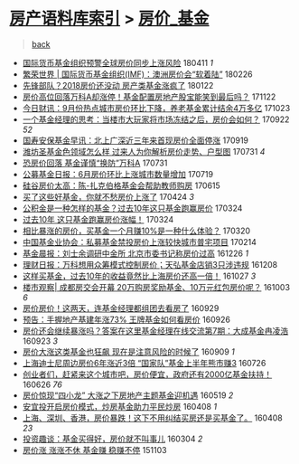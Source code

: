 [房产语料库索引](../../README.md)  > [房价_基金](房价_基金.md)
====
> [back](../README.md)

- [国际货币基金组织预警全球房价同步上涨风险](http://jkwz.applinzi.com/ittc/7090854556768666630.html#%E5%9B%BD%E9%99%85%E8%B4%A7%E5%B8%81%E5%9F%BA%E9%87%91%E7%BB%84%E7%BB%87%E9%A2%84%E8%AD%A6%E5%85%A8%E7%90%83%E6%88%BF%E4%BB%B7%E5%90%8C%E6%AD%A5%E4%B8%8A%E6%B6%A8%E9%A3%8E%E9%99%A9) 180411 *1* 
- [繁荣世界 | 国际货币基金组织(IMF)：澳洲房价会“软着陆”](http://jkwz.applinzi.com/ittc/7074303888721445905.html#%E7%B9%81%E8%8D%A3%E4%B8%96%E7%95%8C+%7C+%E5%9B%BD%E9%99%85%E8%B4%A7%E5%B8%81%E5%9F%BA%E9%87%91%E7%BB%84%E7%BB%87%28IMF%29%EF%BC%9A%E6%BE%B3%E6%B4%B2%E6%88%BF%E4%BB%B7%E4%BC%9A%E2%80%9C%E8%BD%AF%E7%9D%80%E9%99%86%E2%80%9D) 180226  
- [先锋部队？2018房价还没动 房产类基金涨疯了](http://jkwz.applinzi.com/ittc/7060325221632836625.html#%E5%85%88%E9%94%8B%E9%83%A8%E9%98%9F%EF%BC%9F2018%E6%88%BF%E4%BB%B7%E8%BF%98%E6%B2%A1%E5%8A%A8+%E6%88%BF%E4%BA%A7%E7%B1%BB%E5%9F%BA%E9%87%91%E6%B6%A8%E7%96%AF%E4%BA%86) 180122  
- [房价高位回落万科A却涨停！基金配置房地产股宝能笑到最后吗？](http://jkwz.applinzi.com/ittc/7038772634534282257.html#%E6%88%BF%E4%BB%B7%E9%AB%98%E4%BD%8D%E5%9B%9E%E8%90%BD%E4%B8%87%E7%A7%91A%E5%8D%B4%E6%B6%A8%E5%81%9C%EF%BC%81%E5%9F%BA%E9%87%91%E9%85%8D%E7%BD%AE%E6%88%BF%E5%9C%B0%E4%BA%A7%E8%82%A1%E5%AE%9D%E8%83%BD%E7%AC%91%E5%88%B0%E6%9C%80%E5%90%8E%E5%90%97%EF%BC%9F) 171122  
- [今日财讯：9月份热点城市房价环比下降，养老基金累计结余4万多亿](http://jkwz.applinzi.com/ittc/7027688990810047504.html#%E4%BB%8A%E6%97%A5%E8%B4%A2%E8%AE%AF%EF%BC%9A9%E6%9C%88%E4%BB%BD%E7%83%AD%E7%82%B9%E5%9F%8E%E5%B8%82%E6%88%BF%E4%BB%B7%E7%8E%AF%E6%AF%94%E4%B8%8B%E9%99%8D%EF%BC%8C%E5%85%BB%E8%80%81%E5%9F%BA%E9%87%91%E7%B4%AF%E8%AE%A1%E7%BB%93%E4%BD%994%E4%B8%87%E5%A4%9A%E4%BA%BF) 171023  
- [一个基金经理的思考：当楼市大玩家将市场冻结之后，房价会如何？](http://jkwz.applinzi.com/ittc/7016102304321897489.html#%E4%B8%80%E4%B8%AA%E5%9F%BA%E9%87%91%E7%BB%8F%E7%90%86%E7%9A%84%E6%80%9D%E8%80%83%EF%BC%9A%E5%BD%93%E6%A5%BC%E5%B8%82%E5%A4%A7%E7%8E%A9%E5%AE%B6%E5%B0%86%E5%B8%82%E5%9C%BA%E5%86%BB%E7%BB%93%E4%B9%8B%E5%90%8E%EF%BC%8C%E6%88%BF%E4%BB%B7%E4%BC%9A%E5%A6%82%E4%BD%95%EF%BC%9F) 170922 *52* 
- [国寿安保基金早讯：北上广深近三年来首现房价全面停涨](http://jkwz.applinzi.com/ittc/7014933687542744080.html#%E5%9B%BD%E5%AF%BF%E5%AE%89%E4%BF%9D%E5%9F%BA%E9%87%91%E6%97%A9%E8%AE%AF%EF%BC%9A%E5%8C%97%E4%B8%8A%E5%B9%BF%E6%B7%B1%E8%BF%91%E4%B8%89%E5%B9%B4%E6%9D%A5%E9%A6%96%E7%8E%B0%E6%88%BF%E4%BB%B7%E5%85%A8%E9%9D%A2%E5%81%9C%E6%B6%A8) 170919  
- [潍坊圣基金色领域怎么样 过来人为你解析房价走势、户型图](http://jkwz.applinzi.com/ittc/6996412143690581008.html#%E6%BD%8D%E5%9D%8A%E5%9C%A3%E5%9F%BA%E9%87%91%E8%89%B2%E9%A2%86%E5%9F%9F%E6%80%8E%E4%B9%88%E6%A0%B7+%E8%BF%87%E6%9D%A5%E4%BA%BA%E4%B8%BA%E4%BD%A0%E8%A7%A3%E6%9E%90%E6%88%BF%E4%BB%B7%E8%B5%B0%E5%8A%BF%E3%80%81%E6%88%B7%E5%9E%8B%E5%9B%BE) 170731 *4* 
- [恐房价回落 基金谨慎“换防”万科A](http://jkwz.applinzi.com/ittc/6996280814571357201.html#%E6%81%90%E6%88%BF%E4%BB%B7%E5%9B%9E%E8%90%BD+%E5%9F%BA%E9%87%91%E8%B0%A8%E6%85%8E%E2%80%9C%E6%8D%A2%E9%98%B2%E2%80%9D%E4%B8%87%E7%A7%91A) 170731  
- [公募基金日报：6月房价环比上涨城市数量增加](http://jkwz.applinzi.com/ittc/6991955389711909904.html#%E5%85%AC%E5%8B%9F%E5%9F%BA%E9%87%91%E6%97%A5%E6%8A%A5%EF%BC%9A6%E6%9C%88%E6%88%BF%E4%BB%B7%E7%8E%AF%E6%AF%94%E4%B8%8A%E6%B6%A8%E5%9F%8E%E5%B8%82%E6%95%B0%E9%87%8F%E5%A2%9E%E5%8A%A0) 170719  
- [硅谷房价太高：陈-扎克伯格基金会帮助教师购房](http://jkwz.applinzi.com/ittc/6979362292608009220.html#%E7%A1%85%E8%B0%B7%E6%88%BF%E4%BB%B7%E5%A4%AA%E9%AB%98%EF%BC%9A%E9%99%88-%E6%89%8E%E5%85%8B%E4%BC%AF%E6%A0%BC%E5%9F%BA%E9%87%91%E4%BC%9A%E5%B8%AE%E5%8A%A9%E6%95%99%E5%B8%88%E8%B4%AD%E6%88%BF) 170615  
- [买了这些好基金，你就不愁房价上涨了](http://jkwz.applinzi.com/ittc/6960032579699868677.html#%E4%B9%B0%E4%BA%86%E8%BF%99%E4%BA%9B%E5%A5%BD%E5%9F%BA%E9%87%91%EF%BC%8C%E4%BD%A0%E5%B0%B1%E4%B8%8D%E6%84%81%E6%88%BF%E4%BB%B7%E4%B8%8A%E6%B6%A8%E4%BA%86) 170424 *3* 
- [公积金是一种怎样的基金？过去10年这只基金跑赢房价](http://jkwz.applinzi.com/ittc/6948595712769131524.html#%E5%85%AC%E7%A7%AF%E9%87%91%E6%98%AF%E4%B8%80%E7%A7%8D%E6%80%8E%E6%A0%B7%E7%9A%84%E5%9F%BA%E9%87%91%EF%BC%9F%E8%BF%87%E5%8E%BB10%E5%B9%B4%E8%BF%99%E5%8F%AA%E5%9F%BA%E9%87%91%E8%B7%91%E8%B5%A2%E6%88%BF%E4%BB%B7) 170324  
- [过去10年 这只基金跑赢房价涨幅！](http://jkwz.applinzi.com/ittc/6948585920738624517.html#%E8%BF%87%E5%8E%BB10%E5%B9%B4+%E8%BF%99%E5%8F%AA%E5%9F%BA%E9%87%91%E8%B7%91%E8%B5%A2%E6%88%BF%E4%BB%B7%E6%B6%A8%E5%B9%85%EF%BC%81) 170324  
- [相比暴涨的房价，买基金一个月赚10%是一种什么体验？](http://jkwz.applinzi.com/ittc/6947232704264406021.html#%E7%9B%B8%E6%AF%94%E6%9A%B4%E6%B6%A8%E7%9A%84%E6%88%BF%E4%BB%B7%EF%BC%8C%E4%B9%B0%E5%9F%BA%E9%87%91%E4%B8%80%E4%B8%AA%E6%9C%88%E8%B5%9A10%25%E6%98%AF%E4%B8%80%E7%A7%8D%E4%BB%80%E4%B9%88%E4%BD%93%E9%AA%8C%EF%BC%9F) 170320  
- [中国基金业协会：私募基金禁投房价上涨较快城市普宅项目](http://jkwz.applinzi.com/ittc/6934413081957630980.html#%E4%B8%AD%E5%9B%BD%E5%9F%BA%E9%87%91%E4%B8%9A%E5%8D%8F%E4%BC%9A%EF%BC%9A%E7%A7%81%E5%8B%9F%E5%9F%BA%E9%87%91%E7%A6%81%E6%8A%95%E6%88%BF%E4%BB%B7%E4%B8%8A%E6%B6%A8%E8%BE%83%E5%BF%AB%E5%9F%8E%E5%B8%82%E6%99%AE%E5%AE%85%E9%A1%B9%E7%9B%AE) 170214  
- [基金晨报：刘士余调研中金所 北京市委书记称房价过高](http://jkwz.applinzi.com/ittc/6915845325045892101.html#%E5%9F%BA%E9%87%91%E6%99%A8%E6%8A%A5%EF%BC%9A%E5%88%98%E5%A3%AB%E4%BD%99%E8%B0%83%E7%A0%94%E4%B8%AD%E9%87%91%E6%89%80+%E5%8C%97%E4%BA%AC%E5%B8%82%E5%A7%94%E4%B9%A6%E8%AE%B0%E7%A7%B0%E6%88%BF%E4%BB%B7%E8%BF%87%E9%AB%98) 161226 *1* 
- [理财日报：万科想用众筹模式控制房价；天弘基金店销3只涉违规](http://jkwz.applinzi.com/ittc/6909247357891118085.html#%E7%90%86%E8%B4%A2%E6%97%A5%E6%8A%A5%EF%BC%9A%E4%B8%87%E7%A7%91%E6%83%B3%E7%94%A8%E4%BC%97%E7%AD%B9%E6%A8%A1%E5%BC%8F%E6%8E%A7%E5%88%B6%E6%88%BF%E4%BB%B7%EF%BC%9B%E5%A4%A9%E5%BC%98%E5%9F%BA%E9%87%91%E5%BA%97%E9%94%803%E5%8F%AA%E6%B6%89%E8%BF%9D%E8%A7%84) 161208  
- [这样买基金，过去10年的收益竟然比上海房价还高一倍！](http://jkwz.applinzi.com/ittc/6893689016238474244.html#%E8%BF%99%E6%A0%B7%E4%B9%B0%E5%9F%BA%E9%87%91%EF%BC%8C%E8%BF%87%E5%8E%BB10%E5%B9%B4%E7%9A%84%E6%94%B6%E7%9B%8A%E7%AB%9F%E7%84%B6%E6%AF%94%E4%B8%8A%E6%B5%B7%E6%88%BF%E4%BB%B7%E8%BF%98%E9%AB%98%E4%B8%80%E5%80%8D%EF%BC%81) 161027 *3* 
- [楼市观察| 成都房交会开幕 20万购房奖励基金、10万元红包房价呢？](http://jkwz.applinzi.com/ittc/6884868285996205061.html#%E6%A5%BC%E5%B8%82%E8%A7%82%E5%AF%9F%7C+%E6%88%90%E9%83%BD%E6%88%BF%E4%BA%A4%E4%BC%9A%E5%BC%80%E5%B9%95+20%E4%B8%87%E8%B4%AD%E6%88%BF%E5%A5%96%E5%8A%B1%E5%9F%BA%E9%87%91%E3%80%8110%E4%B8%87%E5%85%83%E7%BA%A2%E5%8C%85%E6%88%BF%E4%BB%B7%E5%91%A2%EF%BC%9F) 161003 *6* 
- [房价房价！这两天，连基金经理都组团去看房了](http://jkwz.applinzi.com/ittc/6883388565316174852.html#%E6%88%BF%E4%BB%B7%E6%88%BF%E4%BB%B7%EF%BC%81%E8%BF%99%E4%B8%A4%E5%A4%A9%EF%BC%8C%E8%BF%9E%E5%9F%BA%E9%87%91%E7%BB%8F%E7%90%86%E9%83%BD%E7%BB%84%E5%9B%A2%E5%8E%BB%E7%9C%8B%E6%88%BF%E4%BA%86) 160929  
- [预告：手握地产基建年涨73% 王牌基金如何看房价](http://jkwz.applinzi.com/ittc/6882237320022983685.html#%E9%A2%84%E5%91%8A%EF%BC%9A%E6%89%8B%E6%8F%A1%E5%9C%B0%E4%BA%A7%E5%9F%BA%E5%BB%BA%E5%B9%B4%E6%B6%A873%25+%E7%8E%8B%E7%89%8C%E5%9F%BA%E9%87%91%E5%A6%82%E4%BD%95%E7%9C%8B%E6%88%BF%E4%BB%B7) 160926  
- [房价还会继续暴涨吗？答案在这里基金经理在线交流第7期：大成基金冉凌浩](http://jkwz.applinzi.com/ittc/6881124079733572613.html#%E6%88%BF%E4%BB%B7%E8%BF%98%E4%BC%9A%E7%BB%A7%E7%BB%AD%E6%9A%B4%E6%B6%A8%E5%90%97%EF%BC%9F%E7%AD%94%E6%A1%88%E5%9C%A8%E8%BF%99%E9%87%8C%E5%9F%BA%E9%87%91%E7%BB%8F%E7%90%86%E5%9C%A8%E7%BA%BF%E4%BA%A4%E6%B5%81%E7%AC%AC7%E6%9C%9F%EF%BC%9A%E5%A4%A7%E6%88%90%E5%9F%BA%E9%87%91%E5%86%89%E5%87%8C%E6%B5%A9) 160923 *3* 
- [房价大涨这类基金也狂飙 现在是注意风险的时候了](http://jkwz.applinzi.com/ittc/6875818884061463557.html#%E6%88%BF%E4%BB%B7%E5%A4%A7%E6%B6%A8%E8%BF%99%E7%B1%BB%E5%9F%BA%E9%87%91%E4%B9%9F%E7%8B%82%E9%A3%99+%E7%8E%B0%E5%9C%A8%E6%98%AF%E6%B3%A8%E6%84%8F%E9%A3%8E%E9%99%A9%E7%9A%84%E6%97%B6%E5%80%99%E4%BA%86) 160909 *1* 
- [上海迪士尼周边房价6年涨近3倍 “国家队”基金上半年熊市赚3](http://jkwz.applinzi.com/ittc/6859204346683851780.html#%E4%B8%8A%E6%B5%B7%E8%BF%AA%E5%A3%AB%E5%B0%BC%E5%91%A8%E8%BE%B9%E6%88%BF%E4%BB%B76%E5%B9%B4%E6%B6%A8%E8%BF%913%E5%80%8D+%E2%80%9C%E5%9B%BD%E5%AE%B6%E9%98%9F%E2%80%9D%E5%9F%BA%E9%87%91%E4%B8%8A%E5%8D%8A%E5%B9%B4%E7%86%8A%E5%B8%82%E8%B5%9A3) 160726  
- [创业者们，赶紧来这个城市吧，房价便宜，政府还有2000亿基金扶持！](http://jkwz.applinzi.com/ittc/6848083065762743301.html#%E5%88%9B%E4%B8%9A%E8%80%85%E4%BB%AC%EF%BC%8C%E8%B5%B6%E7%B4%A7%E6%9D%A5%E8%BF%99%E4%B8%AA%E5%9F%8E%E5%B8%82%E5%90%A7%EF%BC%8C%E6%88%BF%E4%BB%B7%E4%BE%BF%E5%AE%9C%EF%BC%8C%E6%94%BF%E5%BA%9C%E8%BF%98%E6%9C%892000%E4%BA%BF%E5%9F%BA%E9%87%91%E6%89%B6%E6%8C%81%EF%BC%81) 160626 *76* 
- [房价惊现“四小龙” 大涨之下房地产主题基金迎机遇](http://jkwz.applinzi.com/ittc/6833860136753693701.html#%E6%88%BF%E4%BB%B7%E6%83%8A%E7%8E%B0%E2%80%9C%E5%9B%9B%E5%B0%8F%E9%BE%99%E2%80%9D+%E5%A4%A7%E6%B6%A8%E4%B9%8B%E4%B8%8B%E6%88%BF%E5%9C%B0%E4%BA%A7%E4%B8%BB%E9%A2%98%E5%9F%BA%E9%87%91%E8%BF%8E%E6%9C%BA%E9%81%87) 160519 *2* 
- [安宜投开启房价模式，炒房基金助力平民炒房](http://jkwz.applinzi.com/ittc/6818726399942591493.html#%E5%AE%89%E5%AE%9C%E6%8A%95%E5%BC%80%E5%90%AF%E6%88%BF%E4%BB%B7%E6%A8%A1%E5%BC%8F%EF%BC%8C%E7%82%92%E6%88%BF%E5%9F%BA%E9%87%91%E5%8A%A9%E5%8A%9B%E5%B9%B3%E6%B0%91%E7%82%92%E6%88%BF) 160408 *1* 
- [上海、深圳、香港，房价暴跌！这下不用纠结买房还是买基金了。](http://jkwz.applinzi.com/ittc/6818634341542265860.html#%E4%B8%8A%E6%B5%B7%E3%80%81%E6%B7%B1%E5%9C%B3%E3%80%81%E9%A6%99%E6%B8%AF%EF%BC%8C%E6%88%BF%E4%BB%B7%E6%9A%B4%E8%B7%8C%EF%BC%81%E8%BF%99%E4%B8%8B%E4%B8%8D%E7%94%A8%E7%BA%A0%E7%BB%93%E4%B9%B0%E6%88%BF%E8%BF%98%E6%98%AF%E4%B9%B0%E5%9F%BA%E9%87%91%E4%BA%86%E3%80%82) 160408 *23* 
- [投资趣谈：基金买得好，房价就不叫事儿](http://jkwz.applinzi.com/ittc/6805772231179240452.html#%E6%8A%95%E8%B5%84%E8%B6%A3%E8%B0%88%EF%BC%9A%E5%9F%BA%E9%87%91%E4%B9%B0%E5%BE%97%E5%A5%BD%EF%BC%8C%E6%88%BF%E4%BB%B7%E5%B0%B1%E4%B8%8D%E5%8F%AB%E4%BA%8B%E5%84%BF) 160304 *2* 
- [房价涨 涨涨不休  基金赚 稳赚不停](http://jkwz.applinzi.com/ittc/6760474075961230340.html#%E6%88%BF%E4%BB%B7%E6%B6%A8+%E6%B6%A8%E6%B6%A8%E4%B8%8D%E4%BC%91++%E5%9F%BA%E9%87%91%E8%B5%9A+%E7%A8%B3%E8%B5%9A%E4%B8%8D%E5%81%9C) 151103  
